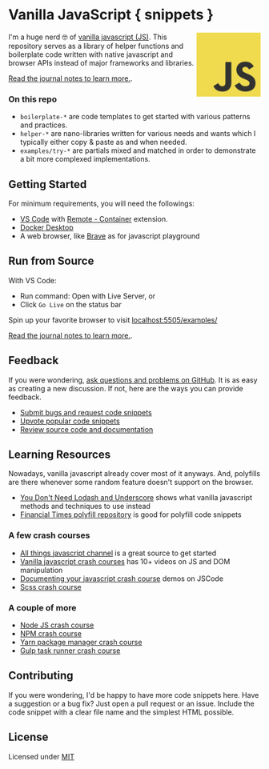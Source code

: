 # Vanilla JavaScript { snippets }

[<img align="right" alt="JavaScript" width="128rem" src="https://raw.githubusercontent.com/github/explore/80688e429a7d4ef2fca1e82350fe8e3517d3494d/topics/javascript/javascript.png"  />][all-things-js]

I'm a huge nerd :nerd_face: of [vanilla javascript (JS)][all-things-js]. This repository serves as a library of helper functions and boilerplate code written with native javascript and browser APIs instead of major frameworks and libraries.

[Read the journal notes to learn more.][journal-notes].

[all-things-js]: https://github.com/topics/javascript?l=javascript
[journal-notes]: https://kosalanuwan.github.io/journal/javascript/vanilla-js-snippets/

### On this repo
- `boilerplate-*` are code templates to get started with various patterns and practices.
- `helper-*` are nano-libraries written for various needs and wants which I typically either copy & paste as and when needed.
- `examples/try-*` are partials mixed and matched in order to demonstrate a bit more complexed implementations.

## Getting Started
For minimum requirements, you will need the followings:

- [VS Code][download-vscode] with [Remote - Container][download-remote-container-ext] extension.
- [Docker Desktop][download-docker-desktop]
- A web browser, like [Brave][download-brave] as for javascript playground

[download-vscode]: https://code.visualstudio.com
[download-remote-container-ext]: https://
[download-docker-desktop]: https://
[download-brave]: https://brave.com/latest

## Run from Source

With VS Code:
- Run command: Open with Live Server, or
- Click `Go Live` on the status bar

Spin up your favorite browser to visit [localhost:5505/examples/](http://localhost:5505/eamples/)

[Read the journal notes to learn more.][journal-notes].

## Feedback

If you were wondering, [ask questions and problems on GitHub][ama]. It is as easy as creating a new discussion. If not, here are the ways you can provide feedback.

- [Submit bugs and request code snippets][new-issue]
- [Upvote popular code snippets][openned-issues]
- [Review source code and documentation][pull-requests]

[ama]: https://github.com/kosalanuwan/ama/#readme
[new-issue]: https://github.com/kosalanuwan/vanilla-js-snippets/issues/new
[openned-issues]: https://github.com/kosalanuwan/vanilla-js-snippets/issues
[pull-requests]: https://github.com/kosalanuwan/vanilla-js-snippets/pulls

## Learning Resources

Nowadays, vanilla javascript already cover most of it anyways. And, polyfills are there whenever some random feature doesn't support on the browser.

- [You Don't Need Lodash and Underscore][learning-yagni-repo] shows what vanilla javascript methods and techniques to use instead
- [Financial Times polyfill repository][learning-polyfills-repo] is good for polyfill code snippets

[learning-yagni-repo]: https://github.com/you-dont-need/You-Dont-Need-Lodash-Underscore/#readme
[learning-polyfills-repo]: https://github.com/Financial-Times/polyfill-library

### A few crash courses

- [All things javascript channel][cc-all-things-js] is a great source to get started
- [Vanilla javascript crash courses][cc-vanilla-js] has 10+ videos on JS and DOM manipulation
- [Documenting your javascript crash course][cc-jsdoc] demos on JSCode
- [Scss crash course][cc-scss]

[cc-all-things-js]: https://www.youtube.com/c/AllThingsJavaScriptLLC/playlists
[cc-vanilla-js]: https://www.youtube.com/playlist?list=PLillGF-RfqbbnEGy3ROiLWk7JMCuSyQtX
[cc-jsdoc]: https://www.youtube.com/watch?v=YK-GurROGIg
[cc-scss]: https://www.youtube.com/watch?v=nu5mdN2JIwM

### A couple of more

- [Node JS crash course][cc-nodejs]
- [NPM crash course][cc-npm]
- [Yarn package manager crash course][cc-yarn]
- [Gulp task runner crash course][cc-gulp]

[cc-nodejs]: https://www.youtube.com/watch?v=fBNz5xF-Kx4
[cc-npm]: https://www.youtube.com/watch?v=jHDhaSSKmB0
[cc-yarn]: https://www.youtube.com/watch?v=g9_6KmiBISk
[cc-gulp]: https://www.youtube.com/watch?v=1rw9MfIleEg

## Contributing

If you were wondering, I'd be happy to have more code snippets here. Have a suggestion or a bug fix? Just open a pull request or an issue. Include the code snippet with a clear file name and the simplest HTML possible.

## License

Licensed under [MIT][lic]

[lic]: LICENSE
